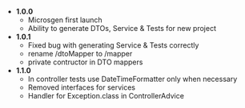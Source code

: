 - **1.0.0**
    - Microsgen first launch
    - Ability to generate DTOs, Service & Tests for new project
- **1.0.1**
    - Fixed bug with generating Service & Tests correctly
    - rename /dtoMapper to /mapper
    - private contructor in DTO mappers
- **1.1.0**
    - In controller tests use DateTimeFormatter only when necessary
    - Removed interfaces for services
    - Handler for Exception.class in ControllerAdvice
